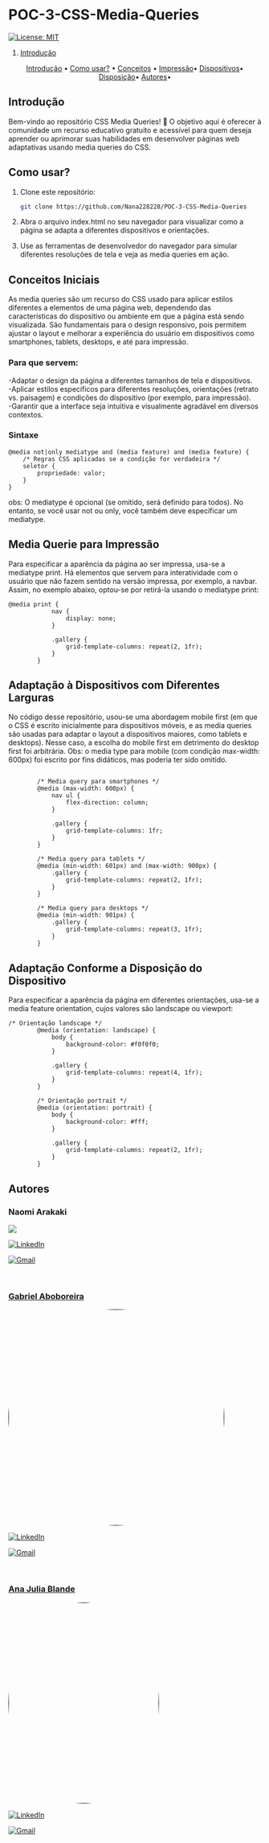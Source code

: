 # POC-3-CSS-Media-Queries


[![License: MIT](https://img.shields.io/badge/License-MIT-yellow.svg)](https://opensource.org/licenses/MIT)

1. [Introdução](#introdução)
<!--índice-->
<p align="center">
  <a href="#introdução">Introdução</a> •
  <a href="uso">Como usar?</a> •
  <a href="#conceitos">Conceitos</a> •
  <a href="print">Impressão</a>•
  <a href="dispositivos">Dispositivos</a>•
  <a href="disposicao">Disposição</a>•
  <a href="autores">Autores</a>•
</p>

<h2 id="introdução">Introdução</h2>
Bem-vindo ao repositório CSS Media Queries! 🎉 O objetivo aqui é oferecer à comunidade um recurso educativo gratuito e acessível para quem deseja aprender ou aprimorar suas habilidades em desenvolver páginas web adaptativas usando media queries do CSS. 

<h2 id="uso">Como usar?</h2>

1. Clone este repositório:
   ```bash
   git clone https://github.com/Nana228228/POC-3-CSS-Media-Queries
   
2. Abra o arquivo index.html no seu navegador para visualizar como a página se adapta a diferentes dispositivos e orientações.

3. Use as ferramentas de desenvolvedor do navegador para simular diferentes resoluções de tela e veja as media queries em ação.

<h2 id="conceitos">Conceitos Iniciais</h2>
As media queries são um recurso do CSS usado para aplicar estilos diferentes a elementos de uma página web, dependendo das características do dispositivo ou ambiente em que a página está sendo visualizada. São fundamentais para o design responsivo, pois permitem ajustar o layout e melhorar a experiência do usuário em dispositivos como smartphones, tablets, desktops, e até para impressão.

<h3>Para que servem:</h3>
-Adaptar o design da página a diferentes tamanhos de tela e dispositivos. <br>
-Aplicar estilos específicos para diferentes resoluções, orientações (retrato vs. paisagem) e condições do dispositivo (por exemplo, para impressão). <br>
-Garantir que a interface seja intuitiva e visualmente agradável em diversos contextos. <br>

<h3>Sintaxe</h3>

```
@media not|only mediatype and (media feature) and (media feature) {
    /* Regras CSS aplicadas se a condição for verdadeira */
    seletor {
        propriedade: valor;
    }
}

```

obs: O mediatype é opcional (se omitido, será definido para todos). No entanto, se você usar not ou only, você também deve especificar um mediatype.


<h2 id="">Media Querie para Impressão </h2>
Para especificar a aparência da página ao ser impressa, usa-se a mediatype print. Há elementos que servem para interatividade com o usuário que não fazem sentido na versão impressa, por exemplo, a navbar. Assim, no exemplo abaixo, optou-se por retirá-la usando o mediatype print:

```
@media print {
            nav {
                display: none;
            }

            .gallery {
                grid-template-columns: repeat(2, 1fr);
            }
        }

```


<h2 id="">Adaptação à Dispositivos com Diferentes Larguras</h2>
No código desse repositório, usou-se uma abordagem mobile first (em que o CSS é escrito inicialmente para dispositivos móveis, e as media queries são usadas para adaptar o layout a dispositivos maiores, como tablets e desktops). Nesse caso, a escolha do mobile first em detrimento do desktop first foi arbitrária. Obs: o media type para mobile (com condição max-width: 600px) foi escrito por fins didáticos, mas poderia ter sido omitido.

```

        /* Media query para smartphones */
        @media (max-width: 600px) {
            nav ul {
                flex-direction: column;
            }

            .gallery {
                grid-template-columns: 1fr;
            }
        }

        /* Media query para tablets */
        @media (min-width: 601px) and (max-width: 900px) {
            .gallery {
                grid-template-columns: repeat(2, 1fr);
            }
        }

        /* Media query para desktops */
        @media (min-width: 901px) {
            .gallery {
                grid-template-columns: repeat(3, 1fr);
            }
        }

```



<h2 id="">Adaptação Conforme a Disposição do Dispositivo</h2>
Para especificar a aparência da página em diferentes orientações, usa-se a media feature orientation, cujos valores são landscape ou viewport:

```
/* Orientação landscape */
        @media (orientation: landscape) {
            body {
                background-color: #f0f0f0;
            }

            .gallery {
                grid-template-columns: repeat(4, 1fr);
            }
        }

        /* Orientação portrait */
        @media (orientation: portrait) {
            body {
                background-color: #fff;
            }

            .gallery {
                grid-template-columns: repeat(2, 1fr);
            }
        }

```

<h2 id="autores"> Autores </h2>

<h3>Naomi Arakaki</h3>
<img src="imgs cod/E919DE67-90A4-433E-93BA-9FBC40BB2CF1.jpeg">


[![LinkedIn](https://img.shields.io/badge/linkedin-%230077B5.svg?style=for-the-badge&logo=linkedin&logoColor=white&link=https://www.linkedin.com/in/naomi-suguimoto-57436b290/)](https://www.linkedin.com/in/naomi-suguimoto-57436b290)

[![Gmail](https://img.shields.io/badge/Gmail-D14836?style=for-the-badge&logo=gmail&logoColor=white&link=mailto:arakakinaomi228@gmail.com)](mailto:arakakinaomi228@gmail.com)


<a href="">
 <br />
<h3>Gabriel Aboboreira</h3>
<img style="border-radius:50%;width=300px; height:430px;"  alt="" src="imgs cod/2023-05-26at08.21.20.jpeg">


[![LinkedIn](https://img.shields.io/badge/linkedin-%230077B5.svg?style=for-the-badge&logo=linkedin&logoColor=white&link=https://www.linkedin.com/in/gabriel-aboboreira/)](https://www.linkedin.com/in/gabriel-aboboreira/)

[![Gmail](https://img.shields.io/badge/Gmail-D14836?style=for-the-badge&logo=gmail&logoColor=white&link=mailto:masterkillbr007@gmail.com)](mailto:masterkillbr007@gmail.com)

<a href="">
 <br />
<h3>Ana Julia Blande</h3>
<img style="border-radius: 50%;" width="300px;" height= "400px;" src="imgs cod/ana.jpeg">


[![LinkedIn](https://img.shields.io/badge/linkedin-%230077B5.svg?style=for-the-badge&logo=linkedin&logoColor=white&link=https://www.linkedin.com/in/ana-julia-blande-silva-348612286/)](https://www.linkedin.com/in/ana-julia-blande-silva-348612286/)

[![Gmail](https://img.shields.io/badge/Gmail-D14836?style=for-the-badge&logo=gmail&logoColor=white&link=mailto:anajblande04@gmail.com)](mailto:anajblande04@gmail.com)
